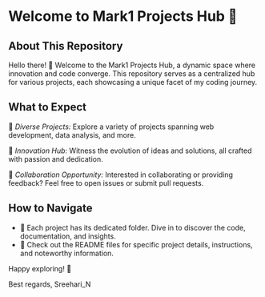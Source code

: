 # Welcome to Mark1 Projects Hub 🚀

## About This Repository

Hello there! 👋 Welcome to the Mark1 Projects Hub, a dynamic space where innovation and code converge. This repository serves as a centralized hub for various projects, each showcasing a unique facet of my coding journey.

## What to Expect

🌟 *Diverse Projects:* Explore a variety of projects spanning web development, data analysis, and more.

🚀 *Innovation Hub:* Witness the evolution of ideas and solutions, all crafted with passion and dedication.

🤝 *Collaboration Opportunity:* Interested in collaborating or providing feedback? Feel free to open issues or submit pull requests.

## How to Navigate

- 📁 Each project has its dedicated folder. Dive in to discover the code, documentation, and insights.
- 📝 Check out the README files for specific project details, instructions, and noteworthy information.



Happy exploring! 🚀

Best regards,
Sreehari_N
